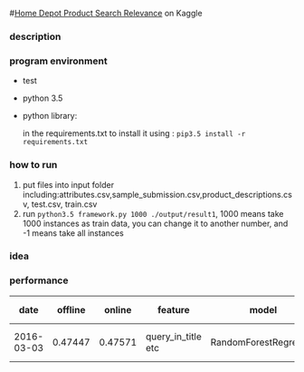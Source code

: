 #[Home Depot Product Search Relevance](https://www.kaggle.com/c/home-depot-product-search-relevance) on Kaggle

### description


### program environment

* test
* python 3.5
* python library:

    in the requirements.txt
    to install it using : `pip3.5 install -r requirements.txt`
    
### how to run
1. put files into input folder including:attributes.csv,sample_submission.csv,product_descriptions.csv, test.csv, train.csv 
2. run `python3.5 framework.py 1000 ./output/result1`, 1000 means take 1000 instances as train data, you can change it to another number, and -1 means take all instances



### idea

### performance

| date       | offline | online  |feature            | model                   | other trick       | comments |
| ---------- |---------|---------|-------------------|-------------------------|-------------------|----------|
| 2016-03-03 | 0.47447 | 0.47571 | query_in_title etc| RandomForestRegressor | remove stop words   | base line|

    

    
